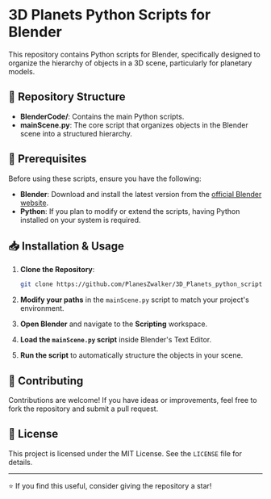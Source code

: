 # 3D Planets Python Scripts for Blender

This repository contains Python scripts for Blender, specifically designed to organize the hierarchy of objects in a 3D scene, particularly for planetary models.

## 📂 Repository Structure

- **BlenderCode/**: Contains the main Python scripts.
- **mainScene.py**: The core script that organizes objects in the Blender scene into a structured hierarchy.

## 🚀 Prerequisites

Before using these scripts, ensure you have the following:

- **Blender**: Download and install the latest version from the [official Blender website](https://www.blender.org/download/).
- **Python**: If you plan to modify or extend the scripts, having Python installed on your system is required.

## 📥 Installation & Usage

1. **Clone the Repository**:

   ```bash
   git clone https://github.com/PlanesZwalker/3D_Planets_python_scripts.git
   ```
2. **Modify your paths** in the `mainScene.py` script to match your project's environment.

3. **Open Blender** and navigate to the **Scripting** workspace.

4. **Load the `mainScene.py` script** inside Blender's Text Editor.
5. **Run the script** to automatically structure the objects in your scene.


## 🤝 Contributing

Contributions are welcome! If you have ideas or improvements, feel free to fork the repository and submit a pull request.

## 📜 License

This project is licensed under the MIT License. See the `LICENSE` file for details.

---

⭐ If you find this useful, consider giving the repository a star!
